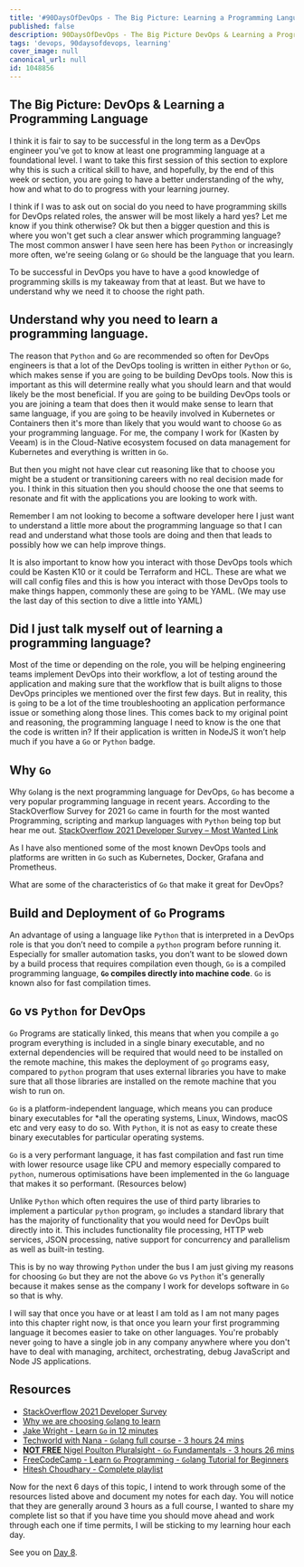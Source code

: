 ```yaml
---
title: '#90DaysOfDevOps - The Big Picture: Learning a Programming Language - Day 7'
published: false
description: 90DaysOfDevOps - The Big Picture DevOps & Learning a Programming Language
tags: 'devops, 90daysofdevops, learning'
cover_image: null
canonical_url: null
id: 1048856
---
```


## The Big Picture: DevOps & Learning a Programming Language

I think it is fair to say to be successful in the long term as a DevOps engineer you've `go`t to know at least one programming language at a foundational level. I want to take this first session of this section to explore why this is such a critical skill to have, and hopefully, by the end of this week or section, you are `go`ing to have a better understanding of the why, how and what to do to progress with your learning journey.

I think if I was to ask out on social do you need to have programming skills for DevOps related roles, the answer will be most likely a hard yes? Let me know if you think otherwise? Ok but then a bigger question and this is where you won't get such a clear answer which programming language? The most common answer I have seen here has been `Python` or increasingly more often, we're seeing `Go`lang or `Go` should be the language that you learn.

To be successful in DevOps you have to have a `go`od knowledge of programming skills is my takeaway from that at least. But we have to understand why we need it to choose the right path.

## Understand why you need to learn a programming language.

The reason that `Python` and `Go` are recommended so often for DevOps engineers is that a lot of the DevOps tooling is written in either `Python` or `Go`, which makes sense if you are `go`ing to be building DevOps tools. Now this is important as this will determine really what you should learn and that would likely be the most beneficial. If you are `go`ing to be building DevOps tools or you are joining a team that does then it would make sense to learn that same language, if you are `go`ing to be heavily involved in Kubernetes or Containers then it's more than likely that you would want to choose `Go` as your programming language. For me, the company I work for (Kasten by Veeam) is in the Cloud-Native ecosystem focused on data management for Kubernetes and everything is written in `Go`.

But then you might not have clear cut reasoning like that to choose you might be a student or transitioning careers with no real decision made for you. I think in this situation then you should choose the one that seems to resonate and fit with the applications you are looking to work with.

Remember I am not looking to become a software developer here I just want to understand a little more about the programming language so that I can read and understand what those tools are doing and then that leads to possibly how we can help improve things.

It is also important to know how you interact with those DevOps tools which could be Kasten K10 or it could be Terraform and HCL. These are what we will call config files and this is how you interact with those DevOps tools to make things happen, commonly these are `go`ing to be YAML. (We may use the last day of this section to dive a little into YAML)

## Did I just talk myself out of learning a programming language?

Most of the time or depending on the role, you will be helping engineering teams implement DevOps into their workflow, a lot of testing around the application and making sure that the workflow that is built aligns to those DevOps principles we mentioned over the first few days. But in reality, this is `go`ing to be a lot of the time troubleshooting an application performance issue or something along those lines. This comes back to my original point and reasoning, the programming language I need to know is the one that the code is written in? If their application is written in NodeJS it won’t help much if you have a `Go` or `Python` badge.

## Why `Go`

Why `Go`lang is the next programming language for DevOps, `Go` has become a very popular programming language in recent years. According to the StackOverflow Survey for 2021 `Go` came in fourth for the most wanted Programming, scripting and markup languages with `Python` being top but hear me out. [StackOverflow 2021 Developer Survey – Most Wanted Link](https://insights.stackoverflow.com/survey/2021#section-most-loved-dreaded-and-wanted-programming-scripting-and-markup-languages)

As I have also mentioned some of the most known DevOps tools and platforms are written in `Go` such as Kubernetes, Docker, Grafana and Prometheus.

What are some of the characteristics of `Go` that make it great for DevOps?

## Build and Deployment of `Go` Programs

An advantage of using a language like `Python` that is interpreted in a DevOps role is that you don’t need to compile a `python` program before running it. Especially for smaller automation tasks, you don’t want to be slowed down by a build process that requires compilation even though, `Go` is a compiled programming language, **`Go` compiles directly into machine code**. `Go` is known also for fast compilation times.

## `Go` vs `Python` for DevOps

`Go` Programs are statically linked, this means that when you compile a `go` program everything is included in a single binary executable, and no external dependencies will be required that would need to be installed on the remote machine, this makes the deployment of `go` programs easy, compared to `python` program that uses external libraries you have to make sure that all those libraries are installed on the remote machine that you wish to run on.

`Go` is a platform-independent language, which means you can produce binary executables for \*all the operating systems, Linux, Windows, macOS etc and very easy to do so. With `Python`, it is not as easy to create these binary executables for particular operating systems.

`Go` is a very performant language, it has fast compilation and fast run time with lower resource usage like CPU and memory especially compared to `python`, numerous optimisations have been implemented in the `Go` language that makes it so performant. (Resources below)

Unlike `Python` which often requires the use of third party libraries to implement a particular `python` program, `go` includes a standard library that has the majority of functionality that you would need for DevOps built directly into it. This includes functionality file processing, HTTP web services, JSON processing, native support for concurrency and parallelism as well as built-in testing.

This is by no way throwing `Python` under the bus I am just giving my reasons for choosing `Go` but they are not the above `Go` vs `Python` it's generally because it makes sense as the company I work for develops software in `Go` so that is why.

I will say that once you have or at least I am told as I am not many pages into this chapter right now, is that once you learn your first programming language it becomes easier to take on other languages. You're probably never `go`ing to have a single job in any company anywhere where you don't have to deal with managing, architect, orchestrating, debug JavaScript and Node JS applications.

## Resources

- [StackOverflow 2021 Developer Survey](https://insights.stackoverflow.com/survey/2021)
- [Why we are choosing `Go`lang to learn](https://www.youtube.com/watch?v=7pLqIIAqZD4&t=9s)
- [Jake Wright - Learn `Go` in 12 minutes](https://www.youtube.com/watch?v=C8LgvuEBraI&t=312s)
- [Techworld with Nana - `Go`lang full course - 3 hours 24 mins](https://www.youtube.com/watch?v=yyUHQIec83I)
- [**NOT FREE** Nigel Poulton Pluralsight - `Go` Fundamentals - 3 hours 26 mins](https://www.pluralsight.com/courses/`go`-fundamentals)
- [FreeCodeCamp - Learn `Go` Programming - `Go`lang Tutorial for Beginners](https://www.youtube.com/watch?v=YS4e4q9oBaU&t=1025s)
- [Hitesh Choudhary - Complete playlist](https://www.youtube.com/playlist?list=PLRAV69dS1uWSR89FRQGZ6q9BR2b44Tr9N)

Now for the next 6 days of this topic, I intend to work through some of the resources listed above and document my notes for each day. You will notice that they are generally around 3 hours as a full course, I wanted to share my complete list so that if you have time you should move ahead and work through each one if time permits, I will be sticking to my learning hour each day.

See you on [Day 8](day08.md).
